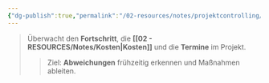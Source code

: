 ```yaml
---
{"dg-publish":true,"permalink":"/02-resources/notes/projektcontrolling/","tags":["projektmanagement"],"noteIcon":"","updated":"2025-09-05T10:12:31.364+02:00"}
---
```


>Überwacht den **Fortschritt**, die **[[02 - RESOURCES/Notes/Kosten\|Kosten]]** und die **Termine** im Projekt. 
>> Ziel: **Abweichungen** frühzeitig erkennen und Maßnahmen ableiten.